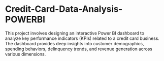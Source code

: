 # Credit-Card-Data-Analysis-POWERBI
This project involves designing an interactive Power BI dashboard to analyze key performance indicators (KPIs) related to a credit card business. The dashboard provides deep insights into customer demographics, spending behaviors, delinquency trends, and revenue generation across various dimensions.
